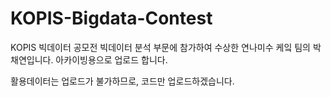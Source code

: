 # KOPIS-Bigdata-Contest
KOPIS 빅데이터 공모전 빅데이터 분석 부문에 참가하여 수상한 연나미수 케잌 팀의 박채연입니다. 아카이빙용으로 업로드 합니다.

활용데이터는 업로드가 불가하므로, 코드만 업로드하겠습니다.
